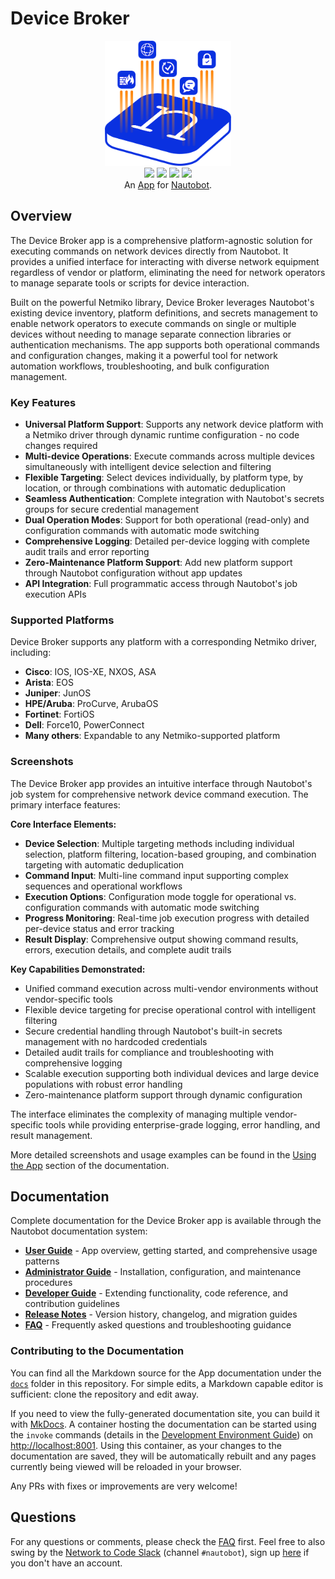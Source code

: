 # Device Broker

<p align="center">
  <img src="https://raw.githubusercontent.com/jtdub/nautobot-app-device-broker/main/docs/images/icon-device-broker.png" class="logo" height="200px">
  <br>
  <a href="https://github.com/jtdub/nautobot-app-device-broker/actions"><img src="https://github.com/jtdub/nautobot-app-device-broker/actions/workflows/ci.yml/badge.svg?branch=main"></a>
  <a href="https://docs.nautobot.com/projects/device-broker/en/latest/"><img src="https://readthedocs.org/projects/nautobot-app-device-broker/badge/"></a>
  <a href="https://pypi.org/project/device-broker/"><img src="https://img.shields.io/pypi/v/device-broker"></a>
  <a href="https://pypi.org/project/device-broker/"><img src="https://img.shields.io/pypi/dm/device-broker"></a>
  <br>
  An <a href="https://networktocode.com/nautobot-apps/">App</a> for <a href="https://nautobot.com/">Nautobot</a>.
</p>

## Overview

The Device Broker app is a comprehensive platform-agnostic solution for executing commands on network devices directly from Nautobot. It provides a unified interface for interacting with diverse network equipment regardless of vendor or platform, eliminating the need for network operators to manage separate tools or scripts for device interaction.

Built on the powerful Netmiko library, Device Broker leverages Nautobot's existing device inventory, platform definitions, and secrets management to enable network operators to execute commands on single or multiple devices without needing to manage separate connection libraries or authentication mechanisms. The app supports both operational commands and configuration changes, making it a powerful tool for network automation workflows, troubleshooting, and bulk configuration management.

### Key Features

- **Universal Platform Support**: Supports any network device platform with a Netmiko driver through dynamic runtime configuration - no code changes required
- **Multi-device Operations**: Execute commands across multiple devices simultaneously with intelligent device selection and filtering
- **Flexible Targeting**: Select devices individually, by platform type, by location, or through combinations with automatic deduplication
- **Seamless Authentication**: Complete integration with Nautobot's secrets groups for secure credential management
- **Dual Operation Modes**: Support for both operational (read-only) and configuration commands with automatic mode switching
- **Comprehensive Logging**: Detailed per-device logging with complete audit trails and error reporting
- **Zero-Maintenance Platform Support**: Add new platform support through Nautobot configuration without app updates
- **API Integration**: Full programmatic access through Nautobot's job execution APIs

### Supported Platforms

Device Broker supports any platform with a corresponding Netmiko driver, including:
- **Cisco**: IOS, IOS-XE, NXOS, ASA
- **Arista**: EOS  
- **Juniper**: JunOS
- **HPE/Aruba**: ProCurve, ArubaOS
- **Fortinet**: FortiOS
- **Dell**: Force10, PowerConnect
- **Many others**: Expandable to any Netmiko-supported platform

### Screenshots

The Device Broker app provides an intuitive interface through Nautobot's job system for comprehensive network device command execution. The primary interface features:

**Core Interface Elements:**
- **Device Selection**: Multiple targeting methods including individual selection, platform filtering, location-based grouping, and combination targeting with automatic deduplication
- **Command Input**: Multi-line command input supporting complex sequences and operational workflows  
- **Execution Options**: Configuration mode toggle for operational vs. configuration commands with automatic mode switching
- **Progress Monitoring**: Real-time job execution progress with detailed per-device status and error tracking
- **Result Display**: Comprehensive output showing command results, errors, execution details, and complete audit trails

**Key Capabilities Demonstrated:**
- Unified command execution across multi-vendor environments without vendor-specific tools
- Flexible device targeting for precise operational control with intelligent filtering
- Secure credential handling through Nautobot's built-in secrets management with no hardcoded credentials
- Detailed audit trails for compliance and troubleshooting with comprehensive logging
- Scalable execution supporting both individual devices and large device populations with robust error handling
- Zero-maintenance platform support through dynamic configuration

The interface eliminates the complexity of managing multiple vendor-specific tools while providing enterprise-grade logging, error handling, and result management.

More detailed screenshots and usage examples can be found in the [Using the App](https://docs.nautobot.com/projects/device-broker/en/latest/user/app_use_cases/) section of the documentation.

## Documentation

Complete documentation for the Device Broker app is available through the Nautobot documentation system:

- **[User Guide](https://docs.nautobot.com/projects/device-broker/en/latest/user/app_overview/)** - App overview, getting started, and comprehensive usage patterns
- **[Administrator Guide](https://docs.nautobot.com/projects/device-broker/en/latest/admin/install/)** - Installation, configuration, and maintenance procedures
- **[Developer Guide](https://docs.nautobot.com/projects/device-broker/en/latest/dev/contributing/)** - Extending functionality, code reference, and contribution guidelines
- **[Release Notes](https://docs.nautobot.com/projects/device-broker/en/latest/admin/release_notes/)** - Version history, changelog, and migration guides
- **[FAQ](https://docs.nautobot.com/projects/device-broker/en/latest/user/faq/)** - Frequently asked questions and troubleshooting guidance

### Contributing to the Documentation

You can find all the Markdown source for the App documentation under the [`docs`](https://github.com/jtdub/nautobot-app-device-broker/tree/develop/docs) folder in this repository. For simple edits, a Markdown capable editor is sufficient: clone the repository and edit away.

If you need to view the fully-generated documentation site, you can build it with [MkDocs](https://www.mkdocs.org/). A container hosting the documentation can be started using the `invoke` commands (details in the [Development Environment Guide](https://docs.nautobot.com/projects/device-broker/en/latest/dev/dev_environment/#docker-development-environment)) on [http://localhost:8001](http://localhost:8001). Using this container, as your changes to the documentation are saved, they will be automatically rebuilt and any pages currently being viewed will be reloaded in your browser.

Any PRs with fixes or improvements are very welcome!

## Questions

For any questions or comments, please check the [FAQ](https://docs.nautobot.com/projects/device-broker/en/latest/user/faq/) first. Feel free to also swing by the [Network to Code Slack](https://networktocode.slack.com/) (channel `#nautobot`), sign up [here](http://slack.networktocode.com/) if you don't have an account.
